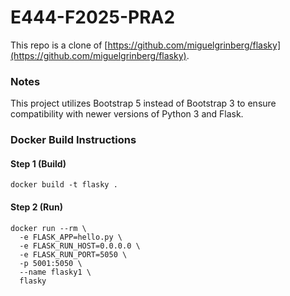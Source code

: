 # E444-F2025-PRA2
This repo is a clone of [https://github.com/miguelgrinberg/flasky](https://github.com/miguelgrinberg/flasky).

### Notes
This project utilizes Bootstrap 5 instead of Bootstrap 3 to ensure compatibility with newer versions of Python 3 and Flask.

### Docker Build Instructions
#### Step 1 (Build)
```docker build -t flasky .```

#### Step 2 (Run)
```
docker run --rm \
  -e FLASK_APP=hello.py \
  -e FLASK_RUN_HOST=0.0.0.0 \
  -e FLASK_RUN_PORT=5050 \
  -p 5001:5050 \
  --name flasky1 \
  flasky
  ```

